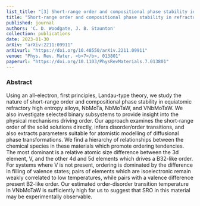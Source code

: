 ```yaml
---
list_title: "[3] Short-range order and compositional phase stability in refractory high-entropy alloys via first-principles theory and atomistic modeling: NbMoTa, NbMoTaW, and VNbMoTaW"
title: "Short-range order and compositional phase stability in refractory high-entropy alloys via first-principles theory and atomistic modeling: NbMoTa, NbMoTaW, and VNbMoTaW"
published: journal
authors: 'C. D. Woodgate, J. B. Staunton'
collection: publications
date: 2023-01-30
arXiv: "arXiv:2211:09911"
arXivurl: "https://doi.org/10.48550/arXiv.2211.09911"
venue: "Phys. Rev. Mater. <b>7</b>, 013801"
paperurl: "https://doi.org/10.1103/PhysRevMaterials.7.013801"
---
```


<h3>Abstract</h3>
Using an all-electron, first principles, Landau-type theory, we study the nature of short-range order and compositional phase stability in equiatomic refractory high entropy alloys, NbMoTa, NbMoTaW, and VNbMoTaW. We also investigate selected binary subsystems to provide insight into the physical mechanisms driving order. Our approach examines the short-range order of the solid solutions directly, infers disorder/order transitions, and also extracts parameters suitable for atomistic modelling of diffusional phase transformations. We find a hierarchy of relationships between the chemical species in these materials which promote ordering tendencies. The most dominant is a relative atomic size difference between the 3d element, V, and the other 4d and 5d elements which drives a B32-like order. For systems where V is not present, ordering is dominated by the difference in filling of valence states; pairs of elements which are isoelectronic remain weakly correlated to low temperatures, while pairs with a valence difference present B2-like order. Our estimated order-disorder transition temperature in VNbMoTaW is sufficiently high for us to suggest that SRO in this material may be experimentally observable.
